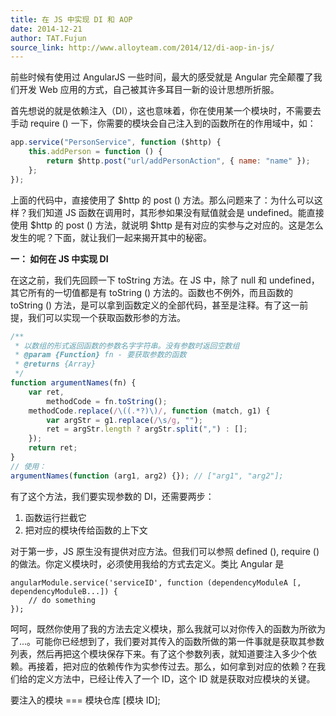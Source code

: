 ```yaml
---
title: 在 JS 中实现 DI 和 AOP
date: 2014-12-21
author: TAT.Fujun
source_link: http://www.alloyteam.com/2014/12/di-aop-in-js/
---
```


<!-- {% raw %} - for jekyll -->

前些时候有使用过 AngularJS 一些时间，最大的感受就是 Angular 完全颠覆了我们开发 Web 应用的方式，自己被其许多耳目一新的设计思想所折服。

首先想说的就是依赖注入（DI），这也意味着，你在使用某一个模块时，不需要去手动 require () 一下，你需要的模块会自己注入到的函数所在的作用域中，如：

```javascript
app.service("PersonService", function ($http) {
    this.addPerson = function () {
        return $http.post("url/addPersonAction", { name: "name" });
    };
});
```

上面的代码中，直接使用了 $http 的 post () 方法。那么问题来了：为什么可以这样？我们知道 JS 函数在调用时，其形参如果没有赋值就会是 undefined。能直接使用 $http 的 post () 方法，就说明 $http 是有对应的实参与之对应的。这是怎么发生的呢？下面，就让我们一起来揭开其中的秘密。

**一： 如何在 JS 中实现 DI**

在这之前，我们先回顾一下 toString 方法。在 JS 中，除了 null 和 undefined，其它所有的一切值都是有 toString () 方法的。函数也不例外，而且函数的 toString () 方法，是可以拿到函数定义的全部代码，甚至是注释。有了这一前提，我们可以实现一个获取函数形参的方法。

```javascript
/**
 * 以数组的形式返回函数的参数名字字符串。没有参数时返回空数组
 * @param {Function} fn - 要获取参数的函数
 * @returns {Array}
 */
function argumentNames(fn) {
    var ret,
        methodCode = fn.toString();
    methodCode.replace(/\((.*?)\)/, function (match, g1) {
        var argStr = g1.replace(/\s/g, "");
        ret = argStr.length ? argStr.split(",") : [];
    });
    return ret;
}
// 使用：
argumentNames(function (arg1, arg2) {}); // ["arg1", "arg2"];
```

有了这个方法，我们要实现参数的 DI，还需要两步：  
1. 函数运行拦截它  
2. 把对应的模块传给函数的上下文

对于第一步，JS 原生没有提供对应方法。但我们可以参照 defined (), require () 的做法。你定义模块时，必须使用我给的方式去定义。类比 Angular 是

    angularModule.service('serviceID', function (dependencyModuleA [, dependencyModuleB...]) {
    	// do something
    });

呵呵，既然你使用了我的方法去定义模块，那么我就可以对你传入的函数为所欲为了...。可能你已经想到了，我们要对其传入的函数所做的第一件事就是获取其参数列表，然后再把这个模块保存下来。有了这个参数列表，就知道要注入多少个依赖。再接着，把对应的依赖传作为实参传过去。那么，如何拿到对应的依赖？在我们给的定义方法中，已经让传入了一个 ID，这个 ID 就是获取对应模块的关键。

要注入的模块 === 模块仓库 \[模块 ID];


<!-- {% endraw %} - for jekyll -->